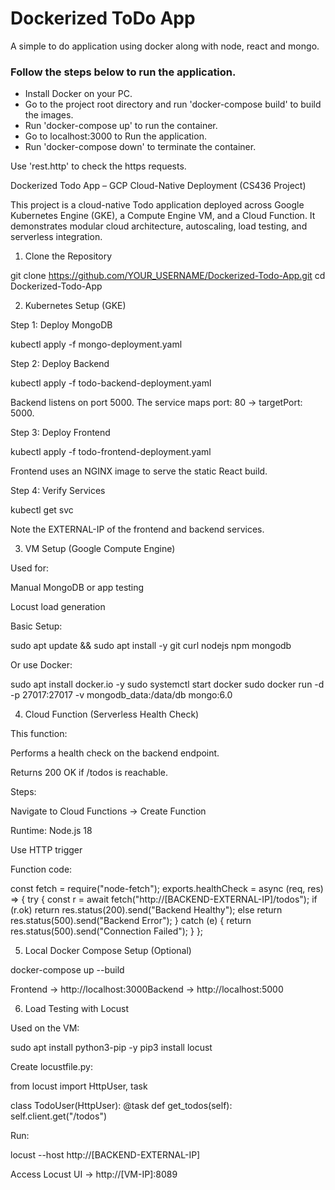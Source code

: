 # Dockerized ToDo App
 A simple to do application using docker along with node, react and mongo.

### Follow the steps below to run the application.
- Install Docker on your PC.
- Go to the project root directory and run 'docker-compose build' to build the images.
- Run 'docker-compose up' to run the container.
- Go to localhost:3000 to Run the application.
- Run 'docker-compose down' to terminate the container.

Use 'rest.http' to check the https requests.

Dockerized Todo App – GCP Cloud-Native Deployment (CS436 Project)

This project is a cloud-native Todo application deployed across Google Kubernetes Engine (GKE), a Compute Engine VM, and a Cloud Function. It demonstrates modular cloud architecture, autoscaling, load testing, and serverless integration.

 1. Clone the Repository

git clone https://github.com/YOUR_USERNAME/Dockerized-Todo-App.git
cd Dockerized-Todo-App

 2. Kubernetes Setup (GKE)

 Step 1: Deploy MongoDB

kubectl apply -f mongo-deployment.yaml

 Step 2: Deploy Backend

kubectl apply -f todo-backend-deployment.yaml

Backend listens on port 5000. The service maps port: 80 → targetPort: 5000.

 Step 3: Deploy Frontend

kubectl apply -f todo-frontend-deployment.yaml

Frontend uses an NGINX image to serve the static React build.

 Step 4: Verify Services

kubectl get svc

Note the EXTERNAL-IP of the frontend and backend services.

 3. VM Setup (Google Compute Engine)

Used for:

Manual MongoDB or app testing

Locust load generation

Basic Setup:

sudo apt update && sudo apt install -y git curl nodejs npm mongodb

Or use Docker:

sudo apt install docker.io -y
sudo systemctl start docker
sudo docker run -d -p 27017:27017 -v mongodb_data:/data/db mongo:6.0

 4. Cloud Function (Serverless Health Check)

This function:

Performs a health check on the backend endpoint.

Returns 200 OK if /todos is reachable.

Steps:

Navigate to Cloud Functions → Create Function

Runtime: Node.js 18

Use HTTP trigger

Function code:

const fetch = require("node-fetch");
exports.healthCheck = async (req, res) => {
  try {
    const r = await fetch("http://[BACKEND-EXTERNAL-IP]/todos");
    if (r.ok) return res.status(200).send("Backend Healthy");
    else return res.status(500).send("Backend Error");
  } catch (e) {
    return res.status(500).send("Connection Failed");
  }
};

 5. Local Docker Compose Setup (Optional)

docker-compose up --build

Frontend → http://localhost:3000Backend → http://localhost:5000

 6. Load Testing with Locust

Used on the VM:

sudo apt install python3-pip -y
pip3 install locust

Create locustfile.py:

from locust import HttpUser, task

class TodoUser(HttpUser):
    @task
    def get_todos(self):
        self.client.get("/todos")

Run:

locust --host http://[BACKEND-EXTERNAL-IP]

Access Locust UI → http://[VM-IP]:8089



